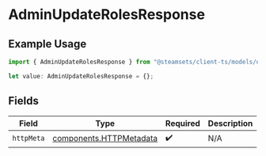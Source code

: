 # AdminUpdateRolesResponse

## Example Usage

```typescript
import { AdminUpdateRolesResponse } from "@steamsets/client-ts/models/operations";

let value: AdminUpdateRolesResponse = {};
```

## Fields

| Field                                                              | Type                                                               | Required                                                           | Description                                                        |
| ------------------------------------------------------------------ | ------------------------------------------------------------------ | ------------------------------------------------------------------ | ------------------------------------------------------------------ |
| `httpMeta`                                                         | [components.HTTPMetadata](../../models/components/httpmetadata.md) | :heavy_check_mark:                                                 | N/A                                                                |